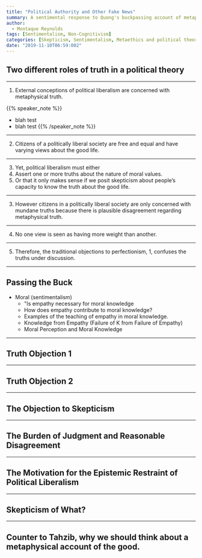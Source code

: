 ```yaml
---
title: "Political Authority and Other Fake News"
summary: A sentimental response to Quong's buckpassing account of metaphysical truth.
author:
  - Montaque Reynolds
tags: [Sentimentalism, Non-Cognitivism]
categories: [Skepticism, Sentimentalism, Metaethics and political theory]
date: "2019-11-10T06:59:002"
---
```


## Two different roles of truth in a political theory

---

1. External conceptions of political liberalism are concerned with metaphysical truth.

{{% speaker_note %}}
- blah test
- blah test
{{% /speaker_note %}}

---

2. Citizens of a politically liberal society are free and equal and have varying views about the good life.

---

3. Yet, political liberalism must either
  1. Assert one or more truths about the nature of moral values.
  2. Or that it only makes sense if we posit skepticism about people’s capacity to know the truth about the good life.

---

3. However citizens in a politically liberal society are only concerned with mundane truths because there is plausible disagreement regarding metaphysical truth.

---

4. No one view is seen as having more weight than another. 

---

5. Therefore, the traditional objections to perfectionism, 1, confuses the truths under discussion.


---

## Passing the Buck

* Moral (sentimentalism)
	* "Is empathy necessary for moral knowledge
	* How does empathy contribute to moral knowledge?
	* Examples of the teaching of empathy in moral knowledge.
  * Knowledge from Empathy (Failure of K from Failure of Empathy)
  * Moral Perception and Moral Knowledge

---

## Truth Objection 1

---

## Truth Objection 2

---

## The Objection to Skepticism

---

## The Burden of Judgment and Reasonable Disagreement

---

## The Motivation for the Epistemic Restraint of Political Liberalism

---

## Skepticism of What?

---

## Counter to Tahzib, why we should think about a metaphysical account of the good.



